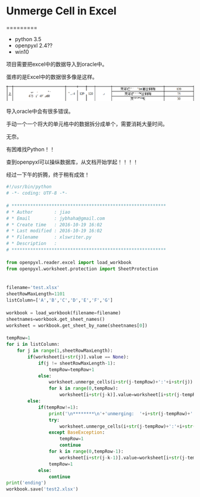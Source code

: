# Unmerge Cell in Excel
=========

- python 3.5
- openpyxl 2.4??
- win10

项目需要把excel中的数据导入到oracle中。

蛋疼的是Excel中的数据很多像是这样。

![Error](./Error.png)

导入oracle中会有很多错误。

手动一个一个将大的单元格中的数据拆分成单个，需要消耗大量时间。

无奈。

有困难找Python！！

查到openpyxl可以操纵数据库，从文档开始学起！！！！

经过一下午的折腾，终于稍有成效！

```Python
#!/usr/bin/python
# -*- coding: UTF-8 -*-

# **********************************************************
# * Author        : jiao
# * Email         : jybhaha@gmail.com
# * Create time   : 2016-10-19 16:02
# * Last modified : 2016-10-19 16:02
# * Filename      : xlswriter.py
# * Description   : 
# **********************************************************

from openpyxl.reader.excel import load_workbook
from openpyxl.worksheet.protection import SheetProtection


filename='test.xlsx'
sheetRowMaxLength=1101
listColumn=['A','B','C','D','E','F','G']

workbook = load_workbook(filename=filename)
sheetnames=workbook.get_sheet_names()
worksheet = workbook.get_sheet_by_name(sheetnames[0])

tempRow=1
for i in listColumn:
	for j in range(1,sheetRowMaxLength):
		if(worksheet[i+str(j)].value == None):
			if(j != sheetRowMaxLength-1):
				tempRow=tempRow+1
			else:
				worksheet.unmerge_cells(i+str(j-tempRow)+':'+i+str(j))
				for k in range(0,tempRow):
					worksheet[i+str(j-k)].value=worksheet[i+str(j-tempRow)].value
		else:
			if(tempRow!=1):
				print('\n********\n'+'unmerging:  '+i+str(j-tempRow)+'  to   '+i+str(j-1))
				try:
					worksheet.unmerge_cells(i+str(j-tempRow)+':'+i+str(j-1))
				except BaseException:
					tempRow=1
					continue
				for k in range(0,tempRow-1):
					worksheet[i+str(j-k-1)].value=worksheet[i+str(j-tempRow)].value
				tempRow=1
			else:
				continue
print('ending')
workbook.save('test2.xlsx')





```

